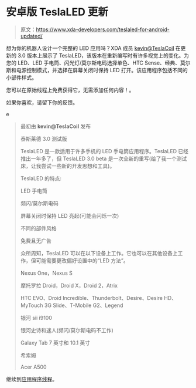 # 安卓版 TeslaLED 更新

> 原文：<https://www.xda-developers.com/teslaled-for-android-updated/>

想为你的机器人设计一个完整的 LED 应用吗？XDA 成员 [kevin@TeslaCoil](http://forum.xda-developers.com/member.php?u=2587550) 在更新的 3.0 版本上展示了 TeslaLED，该版本在重新编写时有许多视觉上的变化。为您的 LED、LED 手电筒、闪光灯/莫尔斯电码选择单色、HTC Sense、经典、莫尔斯和电源控制模式，并选择在屏幕关闭时保持 LED 打开。该应用程序包括不同的小部件样式。

您可以在原始线程上免费获得它，无需添加任何内容！。

如果你喜欢，请留下你的反馈。

e

> 最初由 **kevin@TeslaCoil** 发布
> 
> 泰斯莱德 3.0 测试版
> 
> TeslaLED 是一款适用于许多手机的 LED 手电筒应用程序。TeslaLED 已经推出一年多了，但 TeslaLED 3.0 beta 是一次全新的重写(给了我一个测试床，让我尝试一些新的开发思想和工具)。
> 
> TeslaLED 的特点:
> 
> LED 手电筒
> 
> 频闪/莫尔斯电码
> 
> 屏幕关闭时保持 LED 亮起(可能会闪烁一次)
> 
> 不同的部件风格
> 
> 免费且无广告
> 
> 众所周知，TeslaLED 可以在以下设备上工作。它也可以在其他设备上工作，但可能需要更改偏好设置中的“LED 方法”。
> 
> Nexus One，Nexus S
> 
> 摩托罗拉 Droid，Droid X，Droid 2，Atrix
> 
> HTC EVO、Droid Incredible、Thunderbolt、Desire、Desire HD、MyTouch 3G Slide、T-Mobile G2、Legend
> 
> 银河 sii i9100
> 
> 银河史诗和迷人(频闪/莫尔斯电码不工作)
> 
> Galaxy Tab 7 英寸和 10.1 英寸
> 
> 希索姆
> 
> Acer A500

继续到[应用程序线程](http://forum.xda-developers.com/showthread.php?t=1133393)。